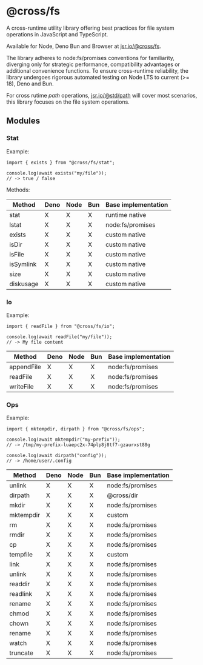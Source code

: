 # @cross/fs

A cross-runtime utility library offering best practices for file system
operations in JavaScript and TypeScript.

Available for Node, Deno Bun and Browser at
[jsr.io/@cross/fs](https://jsr.io/@cross/fs).

The library adheres to node:fs/promises conventions for familiarity, diverging
only for strategic performance, compatibility advantages or additional
convenience functions. To ensure cross-runtime reliability, the library
undergoes rigorous automated testing on Node LTS to current (>= 18), Deno and
Bun.

For cross rutime _path_ operations, [jsr.io/@std/path](https://jsr.io/@std/path)
will cover most scenarios, this library focuses on the file system operations.

## Modules

### Stat

Example:

```
import { exists } from "@cross/fs/stat";

console.log(await exists("my/file"));
// -> true / false
```

Methods:

| Method    | Deno | Node | Bun | Base implementation |
| --------- | ---- | ---- | --- | ------------------- |
| stat      | X    | X    | X   | runtime native      |
| lstat     | X    | X    | X   | node:fs/promises    |
| exists    | X    | X    | X   | custom native       |
| isDir     | X    | X    | X   | custom native       |
| isFile    | X    | X    | X   | custom native       |
| isSymlink | X    | X    | X   | custom native       |
| size      | X    | X    | X   | custom native       |
| diskusage | X    | X    | X   | custom native       |

### Io

Example:

```
import { readFile } from "@cross/fs/io";

console.log(await readFile("my/file"));
// -> My file content
```

| Method     | Deno | Node | Bun | Base implementation |
| ---------- | ---- | ---- | --- | ------------------- |
| appendFile | X    | X    | X   | node:fs/promises    |
| readFile   | X    | X    | X   | node:fs/promises    |
| writeFile  | X    | X    | X   | node:fs/promises    |

### Ops

Example:

```
import { mktempdir, dirpath } from "@cross/fs/ops";

console.log(await mktempdir("my-prefix"));
// -> /tmp/my-prefix-luaepc2x-74plp8j8tf7-gzaurxst88g

console.log(await dirpath("config"));
// -> /home/user/.config
```

| Method    | Deno | Node | Bun | Base implementation |
| --------- | ---- | ---- | --- | ------------------- |
| unlink    | X    | X    | X   | node:fs/promises    |
| dirpath   | X    | X    | X   | @cross/dir          |
| mkdir     | X    | X    | X   | node:fs/promises    |
| mktempdir | X    | X    | X   | custom              |
| rm        | X    | X    | X   | node:fs/promises    |
| rmdir     | X    | X    | X   | node:fs/promises    |
| cp        | X    | X    | X   | node:fs/promises    |
| tempfile  | X    | X    | X   | custom              |
| link      | X    | X    | X   | node:fs/promises    |
| unlink    | X    | X    | X   | node:fs/promises    |
| readdir   | X    | X    | X   | node:fs/promises    |
| readlink  | X    | X    | X   | node:fs/promises    |
| rename    | X    | X    | X   | node:fs/promises    |
| chmod     | X    | X    | X   | node:fs/promises    |
| chown     | X    | X    | X   | node:fs/promises    |
| rename    | X    | X    | X   | node:fs/promises    |
| watch     | X    | X    | X   | node:fs/promises    |
| truncate  | X    | X    | X   | node:fs/promises    |
